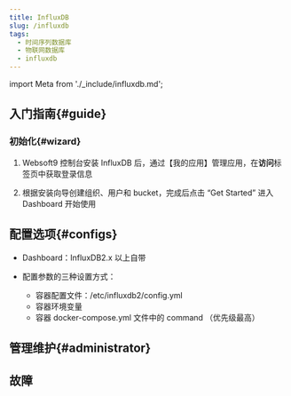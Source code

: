```yaml
---
title: InfluxDB
slug: /influxdb
tags:
  - 时间序列数据库
  - 物联网数据库
  - influxdb
---
```


import Meta from './_include/influxdb.md';

<Meta name="meta" />

## 入门指南{#guide}

### 初始化{#wizard}

1. Websoft9 控制台安装 InfluxDB 后，通过【我的应用】管理应用，在**访问**标签页中获取登录信息

2. 根据安装向导创建组织、用户和 bucket，完成后点击 “Get Started” 进入 Dashboard 开始使用


## 配置选项{#configs}

- Dashboard：InfluxDB2.x 以上自带

- 配置参数的三种设置方式：

  - 容器配置文件：/etc/influxdb2/config.yml
  - 容器环境变量
  - 容器 docker-compose.yml 文件中的 command （优先级最高）

## 管理维护{#administrator}

## 故障